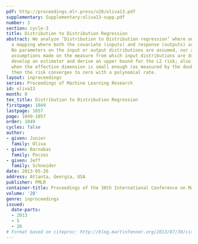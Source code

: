 ```yaml
---
pdf: http://proceedings.mlr.press/v28/oliva13.pdf
supplementary: Supplementary:oliva13-supp.pdf
number: 3
section: cycle-3
title: Distribution to Distribution Regression
abstract: We analyze ’Distribution to Distribution regression’ where one is regressing
  a mapping where both the covariate (inputs) and response (outputs) are distributions.
  No parameters on the input or output distributions are assumed, nor are any strong
  assumptions made on the measure from which input distributions are drawn from. We
  develop an estimator and derive an upper bound for the L2 risk; also, we show that
  when the effective dimension is small enough (as measured by the doubling dimension),
  then the risk converges to zero with a polynomial rate.
layout: inproceedings
series: Proceedings of Machine Learning Research
id: oliva13
month: 0
tex_title: Distribution to Distribution Regression
firstpage: 1049
lastpage: 1057
page: 1049-1057
order: 1049
cycles: false
author:
- given: Junier
  family: Oliva
- given: Barnabas
  family: Poczos
- given: Jeff
  family: Schneider
date: 2013-05-26
address: Atlanta, Georgia, USA
publisher: PMLR
container-title: Proceedings of the 30th International Conference on Machine Learning
volume: '28'
genre: inproceedings
issued:
  date-parts:
  - 2013
  - 5
  - 26
# Format based on citeproc: http://blog.martinfenner.org/2013/07/30/citeproc-yaml-for-bibliographies/
---
```

